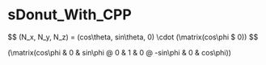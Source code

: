 # sDonut_With_CPP

$$
(N_x, N_y, N_z) = (cos\theta, sin\theta, 0) \cdot (\matrix(cos\phi $ 0))
$$

(\matrix(cos\phi & 0 & sin\phi @ 0 & 1 & 0 @ -sin\phi & 0 & cos\phi))
